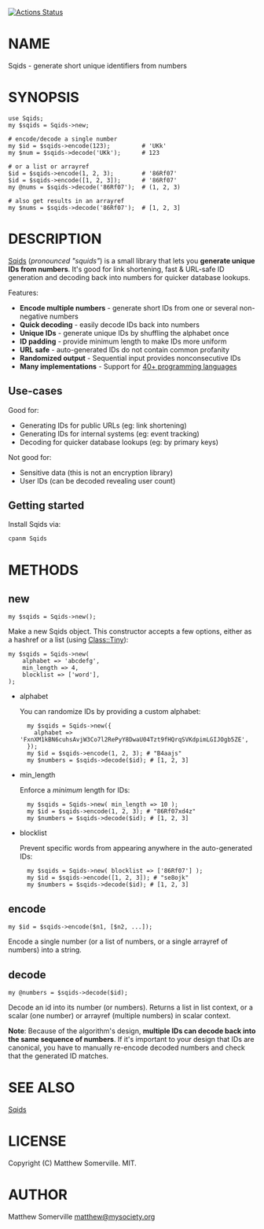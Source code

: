 [![Actions Status](https://github.com/sqids/sqids-perl/actions/workflows/test.yml/badge.svg)](https://github.com/sqids/sqids-perl/actions)
# NAME

Sqids - generate short unique identifiers from numbers

# SYNOPSIS

    use Sqids;
    my $sqids = Sqids->new;

    # encode/decode a single number
    my $id = $sqids->encode(123);         # 'UKk'
    my $num = $sqids->decode('UKk');      # 123

    # or a list or arrayref
    $id = $sqids->encode(1, 2, 3);        # '86Rf07'
    $id = $sqids->encode([1, 2, 3]);      # '86Rf07'
    my @nums = $sqids->decode('86Rf07');  # (1, 2, 3)

    # also get results in an arrayref
    my $nums = $sqids->decode('86Rf07');  # [1, 2, 3]

# DESCRIPTION

[Sqids](https://sqids.org/perl) (_pronounced "squids"_) is a small
library that lets you **generate unique IDs from numbers**. It's good for link
shortening, fast & URL-safe ID generation and decoding back into numbers for
quicker database lookups.

Features:

- **Encode multiple numbers** - generate short IDs from one or several non-negative numbers
- **Quick decoding** - easily decode IDs back into numbers
- **Unique IDs** - generate unique IDs by shuffling the alphabet once
- **ID padding** - provide minimum length to make IDs more uniform
- **URL safe** - auto-generated IDs do not contain common profanity
- **Randomized output** - Sequential input provides nonconsecutive IDs
- **Many implementations** - Support for [40+ programming languages](https://sqids.org/)

## Use-cases

Good for:

- Generating IDs for public URLs (eg: link shortening)
- Generating IDs for internal systems (eg: event tracking)
- Decoding for quicker database lookups (eg: by primary keys)

Not good for:

- Sensitive data (this is not an encryption library)
- User IDs (can be decoded revealing user count)

## Getting started

Install Sqids via:

    cpanm Sqids

# METHODS

## new

    my $sqids = Sqids->new();

Make a new Sqids object. This constructor accepts a few options, either
as a hashref or a list (using [Class::Tiny](https://metacpan.org/pod/Class%3A%3ATiny)):

    my $sqids = Sqids->new(
        alphabet => 'abcdefg',
        min_length => 4,
        blocklist => ['word'],
    );

- alphabet

    You can randomize IDs by providing a custom alphabet:

        my $sqids = Sqids->new({
          alphabet => 'FxnXM1kBN6cuhsAvjW3Co7l2RePyY8DwaU04Tzt9fHQrqSVKdpimLGIJOgb5ZE',
        });
        my $id = $sqids->encode(1, 2, 3); # "B4aajs"
        my $numbers = $sqids->decode($id); # [1, 2, 3]

- min\_length

    Enforce a _minimum_ length for IDs:

        my $sqids = Sqids->new( min_length => 10 );
        my $id = $sqids->encode(1, 2, 3); # "86Rf07xd4z"
        my $numbers = $sqids->decode($id); # [1, 2, 3]

- blocklist

    Prevent specific words from appearing anywhere in the auto-generated IDs:

        my $sqids = Sqids->new( blocklist => ['86Rf07'] );
        my $id = $sqids->encode([1, 2, 3]); # "se8ojk"
        my $numbers = $sqids->decode($id); # [1, 2, 3]

## encode

    my $id = $sqids->encode($n1, [$n2, ...]);

Encode a single number (or a list of numbers, or a single arrayref of numbers) into a string.

## decode

    my @numbers = $sqids->decode($id);

Decode an id into its number (or numbers). Returns a list in list context,
or a scalar (one number) or arrayref (multiple numbers) in scalar context.

**Note**: Because of the algorithm's design, **multiple IDs can decode back
into the same sequence of numbers**. If it's important to your design that IDs
are canonical, you have to manually re-encode decoded numbers and check that
the generated ID matches.

# SEE ALSO

[Sqids](https://sqids.org)

# LICENSE

Copyright (C) Matthew Somerville. MIT.

# AUTHOR

Matthew Somerville <matthew@mysociety.org>
